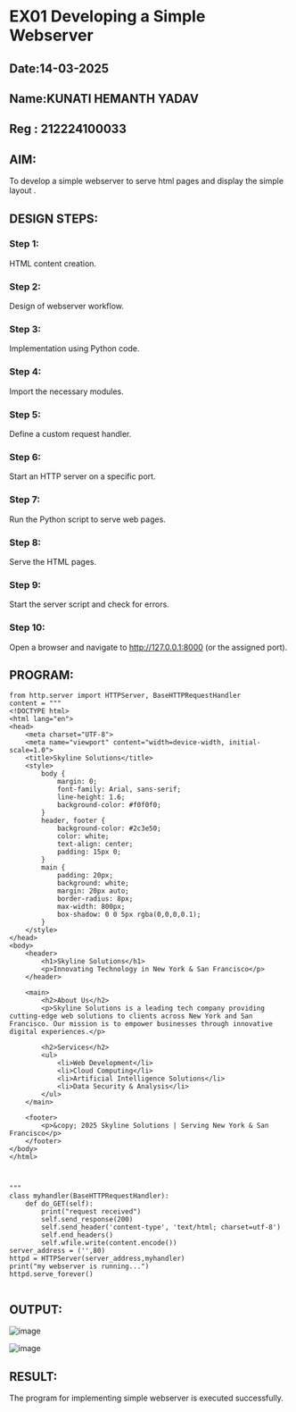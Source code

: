 # EX01 Developing a Simple Webserver
## Date:14-03-2025
## Name:KUNATI HEMANTH YADAV
## Reg : 212224100033
## AIM:
To develop a simple webserver to serve html pages and display the simple layout .

## DESIGN STEPS:
### Step 1: 
HTML content creation.

### Step 2:
Design of webserver workflow.

### Step 3:
Implementation using Python code.

### Step 4:
Import the necessary modules.

### Step 5:
Define a custom request handler.

### Step 6:
Start an HTTP server on a specific port.

### Step 7:
Run the Python script to serve web pages.

### Step 8:
Serve the HTML pages.

### Step 9:
Start the server script and check for errors.

### Step 10:
Open a browser and navigate to http://127.0.0.1:8000 (or the assigned port).

## PROGRAM:

```
from http.server import HTTPServer, BaseHTTPRequestHandler
content = """
<!DOCTYPE html>
<html lang="en">
<head>
    <meta charset="UTF-8">
    <meta name="viewport" content="width=device-width, initial-scale=1.0">
    <title>Skyline Solutions</title>
    <style>
        body {
            margin: 0;
            font-family: Arial, sans-serif;
            line-height: 1.6;
            background-color: #f0f0f0;
        }
        header, footer {
            background-color: #2c3e50;
            color: white;
            text-align: center;
            padding: 15px 0;
        }
        main {
            padding: 20px;
            background: white;
            margin: 20px auto;
            border-radius: 8px;
            max-width: 800px;
            box-shadow: 0 0 5px rgba(0,0,0,0.1);
        }
    </style>
</head>
<body>
    <header>
        <h1>Skyline Solutions</h1>
        <p>Innovating Technology in New York & San Francisco</p>
    </header>

    <main>
        <h2>About Us</h2>
        <p>Skyline Solutions is a leading tech company providing cutting-edge web solutions to clients across New York and San Francisco. Our mission is to empower businesses through innovative digital experiences.</p>
        
        <h2>Services</h2>
        <ul>
            <li>Web Development</li>
            <li>Cloud Computing</li>
            <li>Artificial Intelligence Solutions</li>
            <li>Data Security & Analysis</li>
        </ul>
    </main>

    <footer>
        <p>&copy; 2025 Skyline Solutions | Serving New York & San Francisco</p>
    </footer>
</body>
</html>



"""
class myhandler(BaseHTTPRequestHandler):
    def do_GET(self):
        print("request received")
        self.send_response(200)
        self.send_header('content-type', 'text/html; charset=utf-8')
        self.end_headers()
        self.wfile.write(content.encode())
server_address = ('',80)
httpd = HTTPServer(server_address,myhandler)
print("my webserver is running...")
httpd.serve_forever()


```

## OUTPUT:
![image](https://github.com/user-attachments/assets/0d66fe7b-a581-4f8e-be9f-1ef5ec4b70c6)

![image](https://github.com/user-attachments/assets/43a27518-2189-42db-aed2-038cce1afb69)




## RESULT:
The program for implementing simple webserver is executed successfully.

